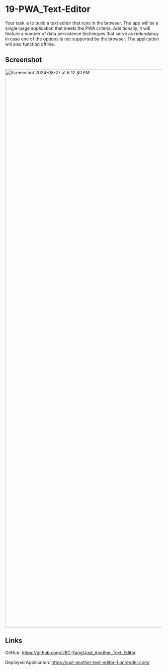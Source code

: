 # 19-PWA_Text-Editor
Your task is to build a text editor that runs in the browser. The app will be a single-page application that meets the PWA criteria. Additionally, it will feature a number of data persistence techniques that serve as redundancy in case one of the options is not supported by the browser. The application will also function offline.

## Screenshot

<img width="1792" alt="Screenshot 2024-08-27 at 6 12 40 PM" src="https://github.com/user-attachments/assets/45965748-ba67-478d-904e-43592f8fec92">


## Links
GitHub: https://github.com/UBC-Yang/Just_Another_Text_Editor

Deployed Application: https://just-another-text-editor-1.onrender.com/
